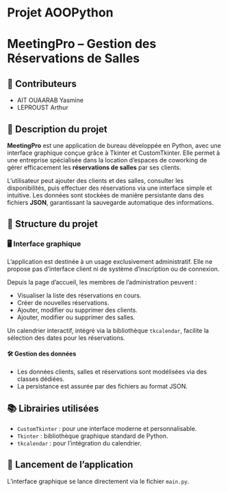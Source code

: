 # Projet AOOPython

# MeetingPro – Gestion des Réservations de Salles

## 👥 Contributeurs

- AIT OUAARAB Yasmine
- LEPROUST Arthur

## 📝 Description du projet

**MeetingPro** est une application de bureau développée en Python, avec une interface graphique conçue grâce à Tkinter et CustomTkinter. Elle permet à une entreprise spécialisée dans la location d’espaces de coworking de gérer efficacement les **réservations de salles** par ses clients.

L’utilisateur peut ajouter des clients et des salles, consulter les disponibilités, puis effectuer des réservations via une interface simple et intuitive. Les données sont stockées de manière persistante dans des fichiers **JSON**, garantissant la sauvegarde automatique des informations.

## 📁 Structure du projet

### 🖥️ Interface graphique

L’application est destinée à un usage exclusivement administratif. Elle ne propose pas d’interface client ni de système d’inscription ou de connexion.

Depuis la page d’accueil, les membres de l’administration peuvent :

- Visualiser la liste des réservations en cours.
- Créer de nouvelles réservations.
- Ajouter, modifier ou supprimer des clients.
- Ajouter, modifier ou supprimer des salles.

Un calendrier interactif, intégré via la bibliothèque `tkcalendar`, facilite la sélection des dates pour les réservations.

#### 🛠️ Gestion des données

- Les données clients, salles et réservations sont modélisées via des classes dédiées.
- La persistance est assurée par des fichiers au format JSON.

## 📚 Librairies utilisées

- `CustomTkinter` : pour une interface moderne et personnalisable.
- `Tkinter` : bibliothèque graphique standard de Python.
- `tkcalendar` : pour l’intégration du calendrier.

## 🚀 Lancement de l’application

L’interface graphique se lance directement via le fichier `main.py`.